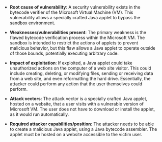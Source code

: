 - **Root cause of vulnerability**: A security vulnerability exists in the bytecode verifier of the Microsoft Virtual Machine (VM). This vulnerability allows a specially crafted Java applet to bypass the sandbox environment.

- **Weaknesses/vulnerabilities present**: The primary weakness is the flawed bytecode verification process within the Microsoft VM. The sandbox is intended to restrict the actions of applets to prevent malicious behavior, but this flaw allows a Java applet to operate outside of those bounds, potentially executing arbitrary code.

- **Impact of exploitation**: If exploited, a Java applet could take unauthorized actions on the computer of a web site visitor. This could include creating, deleting, or modifying files, sending or receiving data from a web site, and even reformatting the hard drive. Essentially, the attacker could perform any action that the user themselves could perform.

- **Attack vectors**: The attack vector is a specially crafted Java applet, hosted on a website, that a user visits with a vulnerable version of Microsoft VM. The user does not have to download or install the applet, as it would run automatically.

- **Required attacker capabilities/position**: The attacker needs to be able to create a malicious Java applet, using a Java bytecode assembler. The applet must be hosted on a website accessible to the victim user.